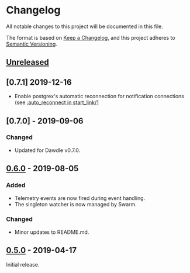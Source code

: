 # Changelog
All notable changes to this project will be documented in this file.

The format is based on [Keep a Changelog](https://keepachangelog.com/en/1.0.0/),
and this project adheres to [Semantic Versioning](https://semver.org/spec/v2.0.0.html).

## [Unreleased]
## [0.7.1] 2019-12-16
- Enable postgrex's automatic reconnection for notification connections (see
[:auto_reconnect in start_link/1](https://hexdocs.pm/postgrex/Postgrex.Notifications.html#start_link/1)

## [0.7.0] - 2019-09-06
### Changed
- Updated for Dawdle v0.7.0.

## [0.6.0] - 2019-08-05
### Added
- Telemetry events are now fired during event handling.
- The singleton watcher is now managed by Swarm.

### Changed
- Minor updates to README.md.

## [0.5.0] - 2019-04-17
Initial release.

[Unreleased]: https://github.com/hippware/dawdle_db/compare/v0.6.0...HEAD
[0.6.0]: https://github.com/hippware/dawdle_db/compare/v0.5.0...0.6.0
[0.5.0]: https://github.com/hippware/dawdle_db/releases/tag/v0.5.0
